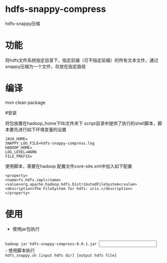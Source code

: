 # hdfs-snappy-compress
hdfs-snappy压缩


# 功能
将hdfs文件系统指定目录下，指定前缀（可不指定前缀）的所有文本文件，通过snappy压缩为一个文件，存放在指定路径



# 编译
mvn clean package


#安装

将包放置在hadoop_home下lib文件夹下
script目录中提供了执行的shell脚本，脚本要先进行如下环境变量的设置
<!--lang:shell-->

    JAVA_HOME=
    SNAPPY_LOG_FILE=hdfs-snappy-compress.log
    HADOOP_HOME=
    LOG_LEVEL=WARN
    FILE_PREFIX=
使用脚本，需要在hadoop 配置文件core-site.xml中加入如下配置

<!--lang:XML-->
    <property>
    <name>fs.hdfs.impl</name>
    <value>org.apache.hadoop.hdfs.DistributedFileSystem</value>
    <description>The FileSystem for hdfs: uris.</description>
    </property>


# 使用

- 使用jar包执行
<code>
hadoop jar hdfs-snappy-compress-0.0.1.jar <input hdfs path> <output hdfs file>
</code>
- 使用脚本执行
<code>
hdfs_snappy.sh [input hdfs dir] [output hdfs file]
</code>

